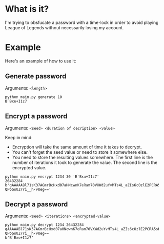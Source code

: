 # What is it?

I'm trying to obsfucate a password with a time-lock in order to avoid playing League of Legends without necessarily losing my account.

# Example

Here's an example of how to use it:

## Generate password

Arguments: `<length>`

```
python main.py generate 10
B`Bxu+I1z7
```

## Encrypt a password

Arguments: `<seed> <duration of decription> <value>`

Keep in mind:
* Encryption will take the same amount of time it takes to decrypt.
* You can't forget the seed value or need to store it somewhere else.
* You need to store the resulting values somewhere. The first line is the number of iterations it took to generate the value. The second line is the encrypted value.

```
python main.py encrypt 1234 30 'B`Bxu+I1z7'
26432284
b'gAAAAABl71sK37AGmrBcHxd07aHNcwnK7eRam70VXWd2uYvMTs4L_aZIs6cOzlE2PCRA5sKdPzLvAXD-QPoGo0Z7Yi__h-vUeg=='
```

## Decrypt a password

Arguments: `<seed> <iterations> <encrypted-value>`

```
python main.py decrypt 1234 26432284 gAAAAABl71sK37AGmrBcHxd07aHNcwnK7eRam70VXWd2uYvMTs4L_aZIs6cOzlE2PCRA5sKdPzLvAXD-QPoGo0Z7Yi__h-vUeg==
b'B`Bxu+I1z7'
```
